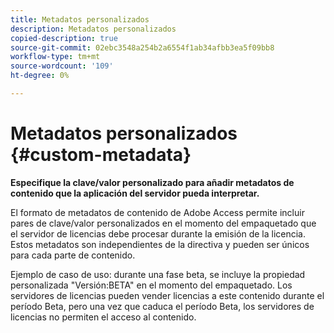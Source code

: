 ```yaml
---
title: Metadatos personalizados
description: Metadatos personalizados
copied-description: true
source-git-commit: 02ebc3548a254b2a6554f1ab34afbb3ea5f09bb8
workflow-type: tm+mt
source-wordcount: '109'
ht-degree: 0%

---
```


# Metadatos personalizados {#custom-metadata}

**Especifique la clave/valor personalizado para añadir metadatos de contenido que la aplicación del servidor pueda interpretar.**

El formato de metadatos de contenido de Adobe Access permite incluir pares de clave/valor personalizados en el momento del empaquetado que el servidor de licencias debe procesar durante la emisión de la licencia. Estos metadatos son independientes de la directiva y pueden ser únicos para cada parte de contenido.

Ejemplo de caso de uso: durante una fase beta, se incluye la propiedad personalizada &quot;Versión:BETA&quot; en el momento del empaquetado. Los servidores de licencias pueden vender licencias a este contenido durante el período Beta, pero una vez que caduca el período Beta, los servidores de licencias no permiten el acceso al contenido.
